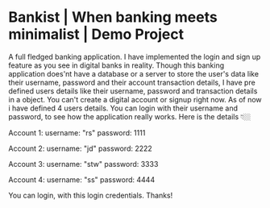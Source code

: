 # Bankist | When banking meets minimalist | Demo Project

A full fledged banking application. I have implemented the login and sign up feature as you see in digital banks in reality. Though this banking application does'nt have a database or a server to store the user's data like their username, password and their account transaction details, I have pre defined users details like their username, password and transaction details in a object. You can't create a digital account or signup right now. As of now i have defined 4 users details. You can login with their username and password, to see how the application really works. Here is the details 👇🏼

Account 1:
username: "rs"
password: 1111

Account 2:
username: "jd"
password: 2222

Account 3:
username: "stw"
password: 3333

Account 4:
username: "ss"
password: 4444

You can login, with this login credentials. Thanks!
